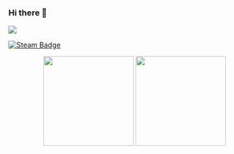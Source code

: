 ### Hi there 👋

<img src="https://visitor-badge.glitch.me/badge?page_id=LSiccha.LSiccha&left_color=red&right_color=green&left_text=HelloVisitors">

[![Steam Badge](https://img.shields.io/badge/-Steam-0e76a8?style=flat-square&logo=Linkedin&logoColor=white)](https://steamcommunity.com/profiles/76561198055887895/)

<p align="center" >
  <img height="180em" src="https://github-readme-stats.vercel.app/api/top-langs/?username=LSiccha&show_icons=true&hide_border=true&layout=compact&langs_count=8" />
  <img height="180em" src="https://github-readme-stats.vercel.app/api?username=LSiccha&show_icons=true&hide_border=true&&count_private=true&include_all_commits=true" />
</p>

<!--
**LSiccha/LSiccha** is a ✨ _special_ ✨ repository because its `README.md` (this file) appears on your GitHub profile.

Here are some ideas to get you started:

- 🔭 I’m currently working on ...
- 🌱 I’m currently learning ...
- 👯 I’m looking to collaborate on ...
- 🤔 I’m looking for help with ...
- 💬 Ask me about ...
- 📫 How to reach me: ...
- 😄 Pronouns: ...
- ⚡ Fun fact: ...
-->
